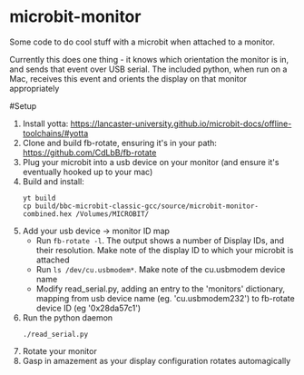 # microbit-monitor

Some code to do cool stuff with a microbit when attached to a monitor.

Currently this does one thing - it knows which orientation the monitor is in,
and sends that event over USB serial.  The included python, when run on a Mac,
receives this event and orients the display on that monitor appropriately

#Setup
1. Install yotta: https://lancaster-university.github.io/microbit-docs/offline-toolchains/#yotta
2. Clone and build fb-rotate, ensuring it's in your path: https://github.com/CdLbB/fb-rotate
3. Plug your microbit into a usb device on your monitor (and ensure it's eventually hooked up to your mac)
4. Build and install:
   ```
   yt build
   cp build/bbc-microbit-classic-gcc/source/microbit-monitor-combined.hex /Volumes/MICROBIT/
   ```
5. Add your usb device -> monitor ID map
   * Run ```fb-rotate -l```.  The output shows a number of Display IDs, and their resolution.  Make note of the display ID to which your microbit is attached
   * Run ```ls /dev/cu.usbmodem*```.  Make note of the cu.usbmodem<number> device name
   * Modify read_serial.py, adding an entry to the 'monitors' dictionary, mapping from usb device name (eg. 'cu.usbmodem232') to fb-rotate device ID (eg '0x28da57c1')
5. Run the python daemon
   ```
   ./read_serial.py
   ```
6. Rotate your monitor
7. Gasp in amazement as your display configuration rotates automagically